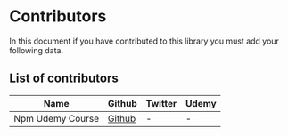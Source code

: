 # Contributors

In this document if you have contributed to this library you must add your following data.

## List of contributors

| Name | Github | Twitter | Udemy |
| ----------- | ----------- | ----------- | ----------- |
| Npm Udemy Course | [Github](https://github.com/npm-udemy-course) | - | - |



